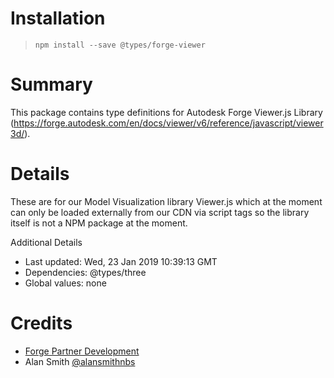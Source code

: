 # Installation

> `npm install --save @types/forge-viewer`

# Summary

This package contains type definitions for Autodesk Forge Viewer.js Library
(https://forge.autodesk.com/en/docs/viewer/v6/reference/javascript/viewer3d/).

# Details

These are for our Model Visualization library Viewer.js which at the moment can
only be loaded externally from our CDN via script tags so the library itself is
not a NPM package at the moment.

Additional Details

-   Last updated: Wed, 23 Jan 2019 10:39:13 GMT
-   Dependencies: @types/three
-   Global values: none

# Credits

-   <a href="mailto:forge.help@autodesk.com">Forge Partner Development</a>
-   Alan Smith [@alansmithnbs](https://github.com/alansmithnbs)
